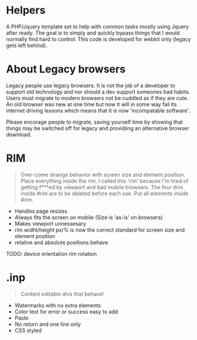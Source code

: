 Helpers
=======

A PHP/Jquery template set to help with common tasks mostly using Jquery after ready. The goal is to simply and quickly bypass things that I would normally find hard to control. This code is developed for webkit only (legacy gets left behind).

About Legacy browsers
=====================

Legacy people use legacy browsers. It is not the job of a developer to support old technology and nor should a dev support someones bad habits. Users must migrate to modern browsers not be cuddled as if they are cute. An old browser was new at one time but now it will in some way fail its internet driving lessons which means that it is now 'incompatable software'.

Please encorage people to migrate, saving yourself time by showing that things may be switched off for legacy and providiing an alternative browser download.

RIM
===

> Over-come strange behavior with screen size and element position. Place everything inside
> the rim. I called this 'rim' because I'm tired of getting f***ed by viewport and bad mobile browsers.
> The four divs inside #rim are to be deleted before each use. Put all elements inside #rim.

- Handles page resizes
- Always fits the screen on mobile (Size is 'as-is' on browsers)
- Makes viewport unnessesary
- rim widht/height px/% is now the correct standard for screen size and element position
- relative and absolute positions behave

TODO: device orientation rim rotation

.inp
====

> Content editable divs that behave!

- Watermarks with no extra elements
- Color text for error or success easy to add
- Paste
- No return and one line only
- CSS styled
